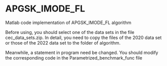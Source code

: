 # APGSK_IMODE_FL
Matlab code implementation of APGSK_IMODE_FL algorithm

Before using, you should select one of the data sets in the file cec_data_sets.zip. In detail, you need to copy the files of the 2020 data set or those of the 2022 data set to the folder of algorithm. 

Meanwhile, a statement in program need be changed. You should modify the corresponding code in the Parametrized_benchmark_func file
